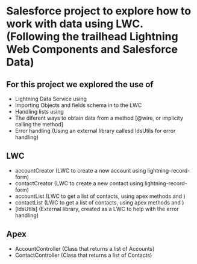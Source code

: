 # Salesforce project to explore how to work with data using LWC. (Following the trailhead Lightning Web Components and Salesforce Data) 

## For this project we explored the use of 
- Lightning Data Service using <lightning-record-form>
- Importing Objects and fields schema in to the LWC
- Handling lists using <lightning-datatable>
- The diferent ways to obtain data from a method [@wire, or implicity calling the method]
- Error handling (Using an external library callesd ldsUtils for error handling)

## LWC
- accountCreator (LWC to create a new account using lightning-record-form)
- contactCreator (LWC to create a new contact using lightning-record-form)
- accountList (LWC to get a list of contacts, using apex methods and <lightning-datatable>)
- contactList (LWC to get a list of contacts, using apex methods and <lightning-datatable>)
- [ldsUtils] (External library, created as a LWC to help with the error handling)

## Apex
- AccountController (Class that returns a list of Accounts)
- ContactController (Class that returns a list of Contacts)
